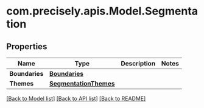 
# com.precisely.apis.Model.Segmentation

## Properties

Name | Type | Description | Notes
------------ | ------------- | ------------- | -------------
**Boundaries** | [**Boundaries**](Boundaries.md) |  | 
**Themes** | [**SegmentationThemes**](SegmentationThemes.md) |  | 

[[Back to Model list]](../README.md#documentation-for-models)
[[Back to API list]](../README.md#documentation-for-api-endpoints)
[[Back to README]](../README.md)

